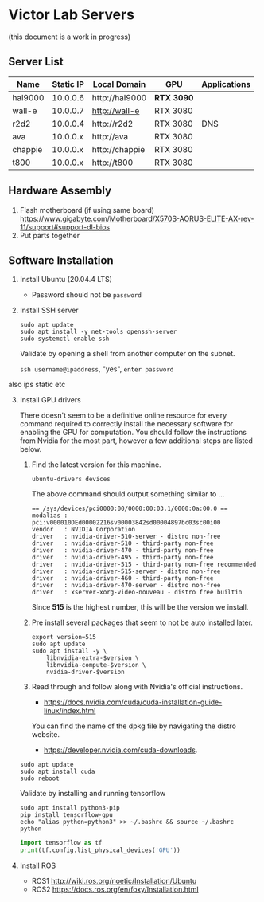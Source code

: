 # Victor Lab Servers

(this document is a work in progress)

## Server List

| Name | Static IP | Local Domain | GPU | Applications |
| -------- |----| ------------ | --- | ------------ |
| hal9000 | 10.0.0.6 | http://hal9000 | **RTX 3090** | |
| wall-e | 10.0.0.7 | [http://wall-e](http://wall-e) | RTX 3080 | |
| r2d2 | 10.0.0.4 | http://r2d2 | RTX 3080 | DNS |
| ava | 10.0.0.x | http://ava | RTX 3080 | |
| chappie | 10.0.0.x | http://chappie | RTX 3080 | |
| t800 | 10.0.0.x | http://t800 | RTX 3080 | |

## Hardware Assembly

1. Flash motherboard (if using same board) https://www.gigabyte.com/Motherboard/X570S-AORUS-ELITE-AX-rev-11/support#support-dl-bios
2. Put parts together

## Software Installation

1. Install Ubuntu (20.04.4 LTS)
   - Password should not be `password`
 
2. Install SSH server
    
    ```
    sudo apt update
    sudo apt install -y net-tools openssh-server
    sudo systemctl enable ssh
    ```
   
    Validate by opening a shell from another computer on the subnet.
   
   `ssh username@ipaddress`, "yes", `enter password`
   

also ips static etc

3. Install GPU drivers

    There doesn't seem to be a definitive online resource for every 
    command required to correctly install the necessary software for enabling 
    the GPU for computation. You should follow the instructions from Nvidia
    for the most part, however a few additional steps are listed below.
    
    1. Find the latest version for this machine.
    
        `ubuntu-drivers devices` 
        
        The above command should output something similar to ...
        
        ```shell script
        == /sys/devices/pci0000:00/0000:00:03.1/0000:0a:00.0 ==
        modalias : pci:v000010DEd00002216sv00003842sd00004897bc03sc00i00
        vendor   : NVIDIA Corporation
        driver   : nvidia-driver-510-server - distro non-free
        driver   : nvidia-driver-510 - third-party non-free
        driver   : nvidia-driver-470 - third-party non-free
        driver   : nvidia-driver-495 - third-party non-free
        driver   : nvidia-driver-515 - third-party non-free recommended
        driver   : nvidia-driver-515-server - distro non-free
        driver   : nvidia-driver-460 - third-party non-free
        driver   : nvidia-driver-470-server - distro non-free
        driver   : xserver-xorg-video-nouveau - distro free builtin
        ```
       
        Since **515** is the highest number, this will be the version we install.
    
    2. Pre install several packages that seem to not be auto installed later.
    
        ```shell script
        export version=515
        sudo apt update
        sudo apt install -y \
            libnvidia-extra-$version \
            libnvidia-compute-$version \
            nvidia-driver-$version
        ```
    
    3. Read through and follow along with Nvidia's official instructions.
    
        - https://docs.nvidia.com/cuda/cuda-installation-guide-linux/index.html
        
        You can find the name of the dpkg file by navigating the distro website. 
        
        - https://developer.nvidia.com/cuda-downloads.
    
   
    ```
    sudo apt update
    sudo apt install cuda
    sudo reboot
    ```
   
    Validate by installing and running tensorflow
    
    ```shell script
    sudo apt install python3-pip
    pip install tensorflow-gpu
    echo "alias python=python3" >> ~/.bashrc && source ~/.bashrc
    python
    ```
   
    ```python
    import tensorflow as tf
    print(tf.config.list_physical_devices('GPU'))
    ```

4. Install ROS
   - ROS1 http://wiki.ros.org/noetic/Installation/Ubuntu
   - ROS2 https://docs.ros.org/en/foxy/Installation.html

